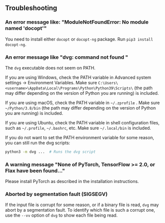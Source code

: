 ## Troubleshooting

### <a id="no-docopt" /> An error message like: "ModuleNotFoundError: No module named 'docopt'"

You need to install either `docopt` or `docopt-ng` package. Run `pip3 install docopt-ng`.

### <a id="command-not-found" /> An error message like "dvg: command not found "

The `dvg` executable does not seem on PATH.

If you are using Windows, check the PATH variable in Advanced system settings -> Environment Variables.
Make sure `C:\Users\<username>\AppData\Local\Programs\Python\Python39\Scripts\` (the path may differ depending on the version of Python you are running) is included.

If you are using macOS, check the PATH variable in `~/.zprofile` .
Make sure `~/Python/3.8/bin` (the path may differ depending on the version of Python you are running) is included.

If you are using Ubuntu, check the PATH variable in shell configuration files, such as `~/.profile`, `~/.bashrc`, etc. Make sure `~/.local/bin` is included.

If you do not want to set the PATH environment variable for some reason, you can still run the dvg scripts:

```sh
python3 -m dvg ...  # Runs the dvg script
```

### <a id="none-of-pytorch" /> A warning message "None of PyTorch, TensorFlow >= 2.0, or Flax have been found..."

Please install PyTorch as described in the installation instructions.

### <a id="segfault" /> Aborted by segmentation fault (SIGSEGV)

If the input file is corrupt for some reason, or if a binary file is read, `dvg` may abort by a segmentation fault. To identify which file is such a corrupt one, use the `--vv` option of `dvg` to show each file being read.
